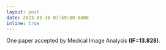 ```yaml
---
layout: post
date: 2023-05-30 07:59:00-0400
inline: true
---
```


One paper accepted by Medical Image Analysis **(IF=13.828)**.
